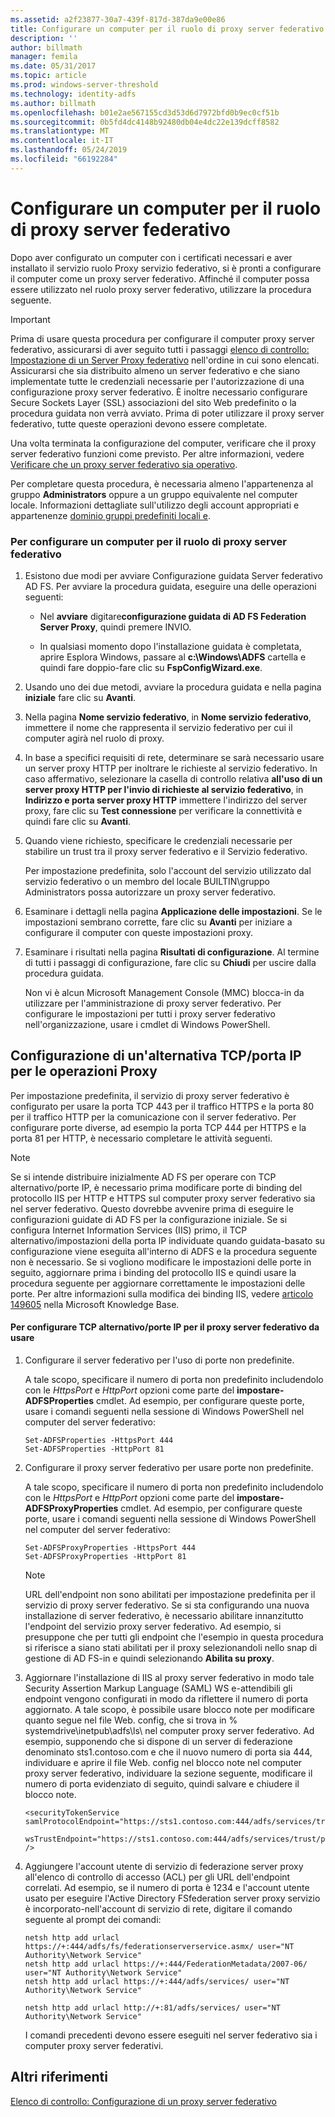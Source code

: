 ```yaml
---
ms.assetid: a2f23877-30a7-439f-817d-387da9e00e86
title: Configurare un computer per il ruolo di proxy server federativo
description: ''
author: billmath
manager: femila
ms.date: 05/31/2017
ms.topic: article
ms.prod: windows-server-threshold
ms.technology: identity-adfs
ms.author: billmath
ms.openlocfilehash: b01e2ae567155cd3d53d6d7972bfd0b9ec0cf51b
ms.sourcegitcommit: 0b5fd4dc4148b92480db04e4dc22e139dcff8582
ms.translationtype: MT
ms.contentlocale: it-IT
ms.lasthandoff: 05/24/2019
ms.locfileid: "66192284"
---
```

# <a name="configure-a-computer-for-the-federation-server-proxy-role"></a>Configurare un computer per il ruolo di proxy server federativo

Dopo aver configurato un computer con i certificati necessari e aver installato il servizio ruolo Proxy servizio federativo, si è pronti a configurare il computer come un proxy server federativo. Affinché il computer possa essere utilizzato nel ruolo proxy server federativo, utilizzare la procedura seguente.  
  
> [!IMPORTANT]  
> Prima di usare questa procedura per configurare il computer proxy server federativo, assicurarsi di aver seguito tutti i passaggi [elenco di controllo: Impostazione di un Server Proxy federativo](Checklist--Setting-Up-a-Federation-Server-Proxy.md) nell'ordine in cui sono elencati. Assicurarsi che sia distribuito almeno un server federativo e che siano implementate tutte le credenziali necessarie per l'autorizzazione di una configurazione proxy server federativo. È inoltre necessario configurare Secure Sockets Layer \(SSL\) associazioni del sito Web predefinito o la procedura guidata non verrà avviato. Prima di poter utilizzare il proxy server federativo, tutte queste operazioni devono essere completate.  
  
Una volta terminata la configurazione del computer, verificare che il proxy server federativo funzioni come previsto. Per altre informazioni, vedere [Verificare che un proxy server federativo sia operativo](Verify-That-a-Federation-Server-Proxy-Is-Operational.md).  
  
Per completare questa procedura, è necessaria almeno l'appartenenza al gruppo **Administrators** oppure a un gruppo equivalente nel computer locale.  Informazioni dettagliate sull'utilizzo degli account appropriati e appartenenze [dominio gruppi predefiniti locali e](https://go.microsoft.com/fwlink/?LinkId=83477).   
  
### <a name="to-configure-a-computer-for-the-federation-server-proxy-role"></a>Per configurare un computer per il ruolo di proxy server federativo  
  
1.  Esistono due modi per avviare Configurazione guidata Server federativo AD FS. Per avviare la procedura guidata, eseguire una delle operazioni seguenti:  
  
    -   Nel **avviare** digitare**configurazione guidata di AD FS Federation Server Proxy**, quindi premere INVIO.  
  
    -   In qualsiasi momento dopo l'installazione guidata è completata, aprire Esplora Windows, passare al **c:\\Windows\\ADFS** cartella e quindi fare doppio\-fare clic su **FspConfigWizard.exe**.  
  
2.  Usando uno dei due metodi, avviare la procedura guidata e nella pagina **iniziale** fare clic su **Avanti**.  
  
3.  Nella pagina **Nome servizio federativo**, in **Nome servizio federativo**, immettere il nome che rappresenta il servizio federativo per cui il computer agirà nel ruolo di proxy.  
  
4.  In base a specifici requisiti di rete, determinare se sarà necessario usare un server proxy HTTP per inoltrare le richieste al servizio federativo. In caso affermativo, selezionare la casella di controllo relativa **all'uso di un server proxy HTTP per l'invio di richieste al servizio federativo**, in **Indirizzo e porta server proxy HTTP** immettere l'indirizzo del server proxy, fare clic su **Test connessione** per verificare la connettività e quindi fare clic su **Avanti**.  
  
5.  Quando viene richiesto, specificare le credenziali necessarie per stabilire un trust tra il proxy server federativo e il Servizio federativo.  
  
    Per impostazione predefinita, solo l'account del servizio utilizzato dal servizio federativo o un membro del locale BUILTIN\\gruppo Administrators possa autorizzare un proxy server federativo.  
  
6.  Esaminare i dettagli nella pagina **Applicazione delle impostazioni**. Se le impostazioni sembrano corrette, fare clic su **Avanti** per iniziare a configurare il computer con queste impostazioni proxy.  
  
7.  Esaminare i risultati nella pagina **Risultati di configurazione**. Al termine di tutti i passaggi di configurazione, fare clic su **Chiudi** per uscire dalla procedura guidata.  
  
    Non vi è alcun Microsoft Management Console \(MMC\) blocca\-in da utilizzare per l'amministrazione di proxy server federativo. Per configurare le impostazioni per tutti i proxy server federativo nell'organizzazione, usare i cmdlet di Windows PowerShell.  
  
## <a name="configuring-an-alternate-tcpip-port-for-proxy-operations"></a>Configurazione di un'alternativa TCP\/porta IP per le operazioni Proxy  
Per impostazione predefinita, il servizio di proxy server federativo è configurato per usare la porta TCP 443 per il traffico HTTPS e la porta 80 per il traffico HTTP per la comunicazione con il server federativo. Per configurare porte diverse, ad esempio la porta TCP 444 per HTTPS e la porta 81 per HTTP, è necessario completare le attività seguenti.  
  
> [!NOTE]  
> Se si intende distribuire inizialmente AD FS per operare con TCP alternativo\/porte IP, è necessario prima modificare porte di binding del protocollo IIS per HTTP e HTTPS sul computer proxy server federativo sia nel server federativo. Questo dovrebbe avvenire prima di eseguire le configurazioni guidate di AD FS per la configurazione iniziale. Se si configura Internet Information Services \(IIS\) primo, il TCP alternativo\/impostazioni della porta IP individuate quando guidata\-basato su configurazione viene eseguita all'interno di ADFS e la procedura seguente non è necessario. Se si vogliono modificare le impostazioni delle porte in seguito, aggiornare prima i binding del protocollo IIS e quindi usare la procedura seguente per aggiornare correttamente le impostazioni delle porte. Per altre informazioni sulla modifica dei binding IIS, vedere [articolo 149605](https://go.microsoft.com/fwlink/?LinkId=190275) nella Microsoft Knowledge Base.  
  
#### <a name="to-configure-alternate-tcpip-ports-for-the-federation-server-proxy-to-use"></a>Per configurare TCP alternativo\/porte IP per il proxy server federativo da usare  
  
1.  Configurare il server federativo per l'uso di porte non predefinite.  
  
    A tale scopo, specificare il numero di porta non predefinito includendolo con le *HttpsPort* e *HttpPort* opzioni come parte del **impostare\-ADFSProperties** cmdlet. Ad esempio, per configurare queste porte, usare i comandi seguenti nella sessione di Windows PowerShell nel computer del server federativo:  
  
    ```  
    Set-ADFSProperties -HttpsPort 444  
    Set-ADFSProperties -HttpPort 81  
    ```  
  
2.  Configurare il proxy server federativo per usare porte non predefinite.  
  
    A tale scopo, specificare il numero di porta non predefinito includendolo con le *HttpsPort* e *HttpPort* opzioni come parte del **impostare\-ADFSProxyProperties** cmdlet. Ad esempio, per configurare queste porte, usare i comandi seguenti nella sessione di Windows PowerShell nel computer del server federativo:  
  
    ```  
    Set-ADFSProxyProperties -HttpsPort 444  
    Set-ADFSProxyProperties -HttpPort 81  
    ```  
  
    > [!NOTE]  
    > URL dell'endpoint non sono abilitati per impostazione predefinita per il servizio di proxy server federativo. Se si sta configurando una nuova installazione di server federativo, è necessario abilitare innanzitutto l'endpoint del servizio proxy server federativo. Ad esempio, si presuppone che per tutti gli endpoint che l'esempio in questa procedura si riferisce a siano stati abilitati per il proxy selezionandoli nello snap di gestione di AD FS\-in e quindi selezionando **Abilita su proxy**.  
  
3.  Aggiornare l'installazione di IIS al proxy server federativo in modo tale Security Assertion Markup Language \(SAML\) WS e\-attendibili gli endpoint vengono configurati in modo da riflettere il numero di porta aggiornato. A tale scopo, è possibile usare blocco note per modificare quanto segue nel file Web. config, che si trova in % systemdrive\\inetpub\\adfs\\ls\\ nel computer proxy server federativo. Ad esempio, supponendo che si dispone di un server di federazione denominato sts1.contoso.com e che il nuovo numero di porta sia 444, individuare e aprire il file Web. config nel blocco note nel computer proxy server federativo, individuare la sezione seguente, modificare il numero di porta evidenziato di seguito, quindi salvare e chiudere il blocco note.  
  
    ```  
    <securityTokenService samlProtocolEndpoint="https://sts1.contoso.com:444/adfs/services/trust/samlprotocol/proxycertificatetransport"  
          wsTrustEndpoint="https://sts1.contoso.com:444/adfs/services/trust/proxycertificatetransport" />  
    ```  
  
4.  Aggiungere l'account utente di servizio di federazione server proxy all'elenco di controllo di accesso \(ACL\) per gli URL dell'endpoint correlati. Ad esempio, se il numero di porta è 1234 e l'account utente usato per eseguire l'Active Directory FSfederation server proxy servizio è incorporato\-nell'account di servizio di rete, digitare il comando seguente al prompt dei comandi:  
  
    ```  
    netsh http add urlacl https://+:444/adfs/fs/federationserverservice.asmx/ user="NT Authority\Network Service"  
    netsh http add urlacl https://+:444/FederationMetadata/2007-06/ user="NT Authority\Network Service"  
    netsh http add urlacl https://+:444/adfs/services/ user="NT Authority\Network Service"  
  
    netsh http add urlacl http://+:81/adfs/services/ user="NT Authority\Network Service"  
    ```  
  
    I comandi precedenti devono essere eseguiti nel server federativo sia i computer proxy server federativi.  
  
## <a name="additional-references"></a>Altri riferimenti  
[Elenco di controllo: Configurazione di un proxy server federativo](Checklist--Setting-Up-a-Federation-Server-Proxy.md)  
  


